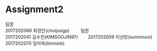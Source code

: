 Assignment2
=============
팀장                
2017202066 최정인(choijungp)                 
팀원                  
2017202041 김수진(KIMSOOJIN97)        
2017202059 이선민(sunminxxi)      
2017202070 임미옥(limmiok)            
